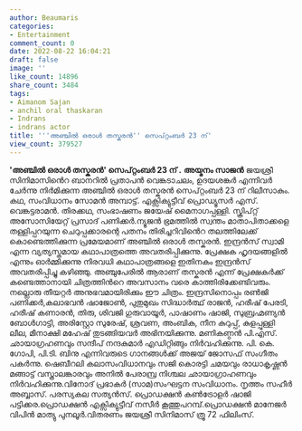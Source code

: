 ```yaml
---
author: Beaumaris
categories:
- Entertainment
comment_count: 0
date: 2022-08-22 16:04:21
draft: false
image: ''
like_count: 14896
share_count: 3484
tags:
- Aimanom Sajan
- anchil oral thaskaran
- Indrans
- indrans actor
title: '''അഞ്ചിൽ ഒരാൾ തസ്കരൻ'' സെപ്റ്റംബർ 23 ന്'
view_count: 379527
---
```


**'അഞ്ചിൽ ഒരാൾ തസ്കരൻ' സെപ്റ്റംബർ 23 ന് .** **അയ്മനം സാജൻ** ജയശ്രീ സിനിമാസിൻെറ ബാനറിൽ പ്രതാപൻ വെങ്കടാചലം, ഉദയശങ്കർ എന്നിവർ ചേർന്നു നിർമിക്കുന്ന അഞ്ചിൽ ഒരാൾ തസ്കരൻ സെപ്റ്റംബർ 23 ന് റിലീസാകും. കഥ, സംവിധാനം സോമൻ അമ്പാട്ട്. എക്സിക്യുട്ടീവ് പ്രൊഡ്യൂസർ എസ്. വെങ്കട്ടരാമൻ. തിരക്കഥ, സംഭാഷണം ജയേഷ് മൈനാഗപ്പള്ളി. സ്ക്രിപ്റ്റ് അസോസിയേറ്റ് പ്രസാദ് പണിക്കർ.ന്യൂജൻ ഭ്രമത്തിൽ സ്വന്തം മാതാപിതാക്കളെ തള്ളിപ്പറയുന്ന ചെറുപ്പക്കാരന്റെ പതനം തിരിച്ചറിവിൻെറ തലത്തിലേക്ക് കൊണ്ടെത്തിക്കുന്ന പ്രമേയമാണ് അഞ്ചിൽ ഒരാൾ തസ്കരൻ. ഇന്ദ്രൻസ് സ്വാമി എന്ന വ്യത്യസ്തമായ കഥാപാത്രത്തെ അവതരിപ്പിക്കുന്നു. പ്രേക്ഷക ഹൃദയങ്ങളിൽ എന്നും ഓർമ്മിക്കുന്നു നിരവധി കഥാപാത്രങ്ങളെ ഇതിനകം ഇന്ദ്രൻസ് അവതരിപ്പിച്ചു കഴിഞ്ഞു. അഞ്ചുപേരിൽ ആരാണ് തസ്കരൻ എന്ന് പ്രേക്ഷകർക്ക് കണ്ടെത്താനായി ചിത്രത്തിൻറെ അവസാനം വരെ കാത്തിരിക്കേണ്ടിവരും. നല്ലൊരു തീയറ്റർ അനുഭവമായിരിക്കും ഈ ചിത്രം. ഇന്ദ്രസിനൊപ്പം രൺജി പണിക്കർ,കലാഭവൻ ഷാജോൺ, പുതുമുഖം സിദ്ധാർത്ഥ് രാജൻ, ഹരീഷ് പേരടി, ഹരീഷ് കണാരൻ, തിരു, ശിവജി ഗുരുവായൂർ, പാഷാണം ഷാജി, സുബ്രഹ്മണ്യൻ ബോൾഗാട്ടി, അരിസ്റ്റോ സുരേഷ്, ശ്രവണ, അംബിക, നീന കുറുപ്പ്, കുളപ്പുള്ളി ലീല, മീനാക്ഷി മഹേഷ് തുടങ്ങിയവർ അഭിനയിക്കുന്നു. മണികണ്ഠൻ പി.എസ്. ഛായാഗ്രഹണവും സന്ദീപ് നന്ദകുമാർ എഡിറ്റിങ്ങും നിർവഹിക്കുന്നു. പി. കെ. ഗോപി, പി.ടി. ബിനു എന്നിവരുടെ ഗാനങ്ങൾക്ക് അജയ് ജോസഫ് സംഗീതം പകർന്നു. ഷെബീറലി കലാസംവിധാനവും സജി കൊരട്ടി ചമയവും രാധാകൃഷ്ണൻ മങ്ങാട്ട് വസ്ത്രാലങ്കാരവും അനിൽ പേരാമ്പ്ര നിശ്ചല ഛായാഗ്രാഹണവും നിർവഹിക്കുന്നു.വിനോദ് പ്രഭാകർ (സാമ)സംഘട്ടന സംവിധാനം. നൃത്തം സഹീർ അബ്ബാസ്. പരസ്യകല സത്യൻസ്. പ്രൊഡക്ഷൻ കൺട്രോളർ ഷാജി പട്ടിക്കര.പ്രൊഡക്ഷൻ എക്സിക്യുട്ടീവ് നസീർ കൂത്തുപറമ്പ്.പ്രൊഡക്ഷൻ മാനേജർ വിപിൻ മാത്യു പുനലൂർ.വിതരണം ജയശ്രീ സിനിമാസ് ത്രൂ 72 ഫിലിംസ്. &nbsp;